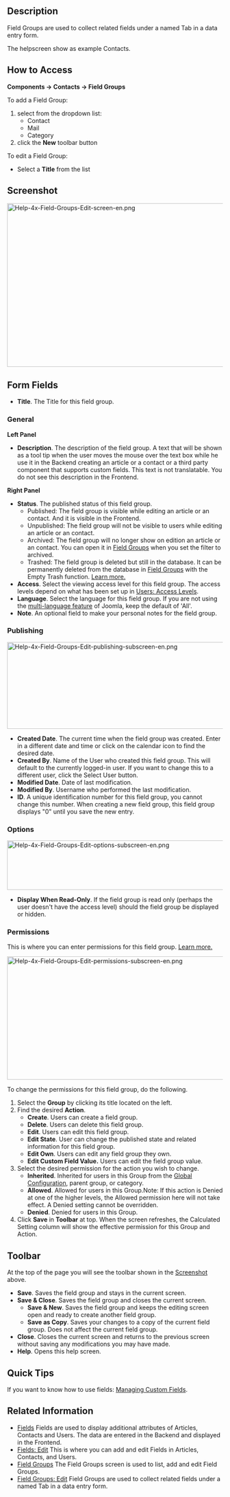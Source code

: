 <!-- Filename: Help4.x:Component:_New_or_Edit_Field_Group / Display title: Field Groups: Edit -->

## Description

Field Groups are used to collect related fields under a named Tab in a
data entry form.

The helpscreen show as example Contacts.

## How to Access

**Components **→** Contacts **→** Field Groups**

To add a Field Group:

1.  select from the dropdown list:
    - Contact
    - Mail
    - Category
2.  click the **New** toolbar button

To edit a Field Group:

- Select a **Title** from the list

## Screenshot

<img
src="https://docs.joomla.org/images/thumb/1/15/Help-4x-Field-Groups-Edit-screen-en.png/800px-Help-4x-Field-Groups-Edit-screen-en.png"
decoding="async"
srcset="https://docs.joomla.org/images/thumb/1/15/Help-4x-Field-Groups-Edit-screen-en.png/1200px-Help-4x-Field-Groups-Edit-screen-en.png 1.5x, https://docs.joomla.org/images/thumb/1/15/Help-4x-Field-Groups-Edit-screen-en.png/1600px-Help-4x-Field-Groups-Edit-screen-en.png 2x"
data-file-width="2880" data-file-height="1370" width="800" height="381"
alt="Help-4x-Field-Groups-Edit-screen-en.png" />

## Form Fields

- **Title**. The Title for this field group.

### General

**Left Panel**

- **Description**. The description of the field group. A text that will
  be shown as a tool tip when the user moves the mouse over the text box
  while he use it in the Backend creating an article or a contact or a
  third party component that supports custom fields. This text is not
  translatable. You do not see this description in the Frontend.

**Right Panel**

- **Status**. The published status of this field group.
  - Published: The field group is visible while editing an article or an
    contact. And it is visible in the Frontend.
  - Unpublished: The field group will not be visible to users while
    editing an article or an contact.
  - Archived: The field group will no longer show on edition an article
    or an contact. You can open it in [Field
    Groups](https://docs.joomla.org/Help4.x:Field_Groups/en#selectstatus "Help4.x:Field Groups/en")
    when you set the filter to archived.
  - Trashed: The field group is deleted but still in the database. It
    can be permanently deleted from the database in [Field
    Groups](https://docs.joomla.org/Help4.x:Field_Groups/en#selectstatus "Help4.x:Field Groups/en")
    with the Empty Trash function. [Learn
    more.](https://docs.joomla.org/J4.x:Deleting_an_Article/en "J4.x:Deleting an Article/en")
- **Access**. Select the viewing access level for this field group. The
  access levels depend on what has been set up in [Users: Access
  Levels](https://docs.joomla.org/Help4.x:Users:_Viewing_Access_Levels).
- **Language**. Select the language for this field group. If you are not
  using the [multi-language
  feature](https://docs.joomla.org/Help4.x:Extensions:_Languages/en "Help4.x:Extensions: Languages/en")
  of Joomla, keep the default of 'All'.
- **Note**. An optional field to make your personal notes for the field
  group.

### Publishing

<img
src="https://docs.joomla.org/images/thumb/c/ca/Help-4x-Field-Groups-Edit-publishing-subscreen-en.png/600px-Help-4x-Field-Groups-Edit-publishing-subscreen-en.png"
decoding="async"
srcset="https://docs.joomla.org/images/thumb/c/ca/Help-4x-Field-Groups-Edit-publishing-subscreen-en.png/900px-Help-4x-Field-Groups-Edit-publishing-subscreen-en.png 1.5x, https://docs.joomla.org/images/thumb/c/ca/Help-4x-Field-Groups-Edit-publishing-subscreen-en.png/1200px-Help-4x-Field-Groups-Edit-publishing-subscreen-en.png 2x"
data-file-width="2880" data-file-height="970" width="600" height="202"
alt="Help-4x-Field-Groups-Edit-publishing-subscreen-en.png" />

- **Created Date**. The current time when the field group was created.
  Enter in a different date and time or click on the calendar icon to
  find the desired date.
- **Created By**. Name of the User who created this field group. This
  will default to the currently logged-in user. If you want to change
  this to a different user, click the Select User button.
- **Modified Date**. Date of last modification.
- **Modified By**. Username who performed the last modification.
- **ID**. A unique identification number for this field group, you
  cannot change this number. When creating a new field group, this field
  group displays "0" until you save the new entry.

### Options

<img
src="https://docs.joomla.org/images/thumb/b/b8/Help-4x-Field-Groups-Edit-options-subscreen-en.png/600px-Help-4x-Field-Groups-Edit-options-subscreen-en.png"
decoding="async"
srcset="https://docs.joomla.org/images/thumb/b/b8/Help-4x-Field-Groups-Edit-options-subscreen-en.png/900px-Help-4x-Field-Groups-Edit-options-subscreen-en.png 1.5x, https://docs.joomla.org/images/thumb/b/b8/Help-4x-Field-Groups-Edit-options-subscreen-en.png/1200px-Help-4x-Field-Groups-Edit-options-subscreen-en.png 2x"
data-file-width="2880" data-file-height="550" width="600" height="115"
alt="Help-4x-Field-Groups-Edit-options-subscreen-en.png" />

- **Display When Read-Only**. If the field group is read only (perhaps
  the user doesn't have the access level) should the field group be
  displayed or hidden.

### Permissions

This is where you can enter permissions for this field group. [Learn
more.](https://docs.joomla.org/J3.x:Access_Control_List_Tutorial/en#hierarchylevels "J3.x:Access Control List Tutorial/en")

<img
src="https://docs.joomla.org/images/thumb/5/54/Help-4x-Field-Groups-Edit-permissions-subscreen-en.png/600px-Help-4x-Field-Groups-Edit-permissions-subscreen-en.png"
decoding="async"
srcset="https://docs.joomla.org/images/thumb/5/54/Help-4x-Field-Groups-Edit-permissions-subscreen-en.png/900px-Help-4x-Field-Groups-Edit-permissions-subscreen-en.png 1.5x, https://docs.joomla.org/images/thumb/5/54/Help-4x-Field-Groups-Edit-permissions-subscreen-en.png/1200px-Help-4x-Field-Groups-Edit-permissions-subscreen-en.png 2x"
data-file-width="2880" data-file-height="1378" width="600" height="287"
alt="Help-4x-Field-Groups-Edit-permissions-subscreen-en.png" />

To change the permissions for this field group, do the following.

1.  Select the **Group** by clicking its title located on the left.
2.  Find the desired **Action**.
    - **Create**. Users can create a field group.
    - **Delete**. Users can delete this field group.
    - **Edit**. Users can edit this field group.
    - **Edit State**. User can change the published state and related
      information for this field group.
    - **Edit Own**. Users can edit any field group they own.
    - **Edit Custom Field Value.** Users can edit the field group value.
3.  Select the desired permission for the action you wish to change.
    - **Inherited**. Inherited for users in this Group from the [Global
      Configuration](https://docs.joomla.org/Help4.x:Site_Global_Configuration/en#permissions "Help4.x:Site Global Configuration/en"),
      parent group, or category.
    - **Allowed**. Allowed for users in this Group.Note: If this action
      is Denied at one of the higher levels, the Allowed permission here
      will not take effect. A Denied setting cannot be overridden.
    - **Denied**. Denied for users in this Group.
4.  Click **Save** in **Toolbar** at top. When the screen refreshes, the
    Calculated Setting column will show the effective permission for
    this Group and Action.

## Toolbar

At the top of the page you will see the toolbar shown in the
[Screenshot](#screenshot) above.

- **Save**. Saves the field group and stays in the current screen.
- **Save & Close**. Saves the field group and closes the current screen.
  - **Save & New**. Saves the field group and keeps the editing screen
    open and ready to create another field group.
  - **Save as Copy**. Saves your changes to a copy of the current field
    group. Does not affect the current field group.
- **Close**. Closes the current screen and returns to the previous
  screen without saving any modifications you may have made.
- **Help**. Opens this help screen.

## Quick Tips

If you want to know how to use fields: [Managing Custom
Fields](https://docs.joomla.org/J3.x:Adding_custom_fields/en "J3.x:Adding custom fields/en").

## Related Information

- [Fields](https://docs.joomla.org/Help4.x:Fields) Fields are used to display additional attributes of Articles, Contacts and Users. The data are entered in the Backend and displayed in the Frontend.
- [Fields: Edit](https://docs.joomla.org/Help4.x:Fields:_Edit) This is where you can add and edit Fields in Articles, Contacts, and Users.
- [Field Groups](https://docs.joomla.org/Help4.x:Field_Groups) The Field Groups screen is used to list, add and edit Field Groups.
- [Field Groups: Edit](https://docs.joomla.org/Help4.x:Field_Groups:_Edit) Field Groups are used to collect related fields under a named Tab in a data entry form.
